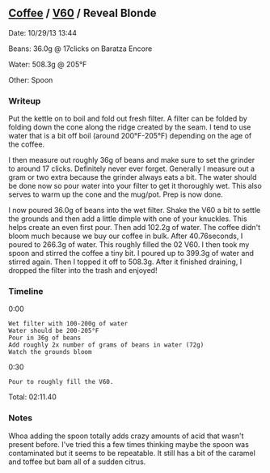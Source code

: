 ## [Coffee](../) / [V60](.) / Reveal Blonde ##

Date: 10/29/13 13:44

Beans: 36.0g @ 17clicks on Baratza Encore

Water: 508.3g @ 205°F

Other: Spoon

### Writeup ###

Put the kettle on to boil and fold out fresh filter. A filter can be folded by
folding down the cone along the ridge created by the seam. I tend to use water
that is a bit off boil (around 200°F-205°F) depending on the age of the coffee.

I then measure out roughly 36g of beans and make sure to set the grinder to
around 17 clicks. Definitely never ever forget. Generally I measure out a gram
or two extra because the grinder always eats a bit. The water should be done
now so pour water into your filter to get it thoroughly wet. This also
serves to warm up the cone and the mug/pot. Prep is now done.

I now poured 36.0g of beans into the wet filter. Shake the V60 a bit to settle
the grounds and then add a little dimple with one of your knuckles. This helps
create an even first pour. Then add 102.2g of water. The coffee didn't bloom
much because we buy our coffee in bulk. After 40.76seconds, I poured to 266.3g
of water. This roughly filled the 02 V60. I then took my spoon and stirred the
coffee a tiny bit. I poured up to 399.3g of water and stirred again. Then
I topped it off to 508.3g. After it finished draining, I dropped the filter
into the trash and enjoyed!

### Timeline ###

0:00

    Wet filter with 100-200g of water
    Water should be 200-205°F
    Pour in 36g of beans
    Add roughly 2x number of grams of beans in water (72g)
    Watch the grounds bloom

0:30

    Pour to roughly fill the V60. 


Total: 02:11.40

### Notes ###

Whoa adding the spoon totally adds crazy amounts of acid that wasn't present
before. I've tried this a few times thinking maybe the spoon was contaminated
but it seems to be repeatable. It still has a bit of the caramel and toffee but
bam all of a sudden citrus.

